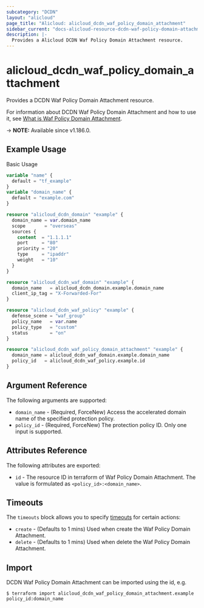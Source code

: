 ```yaml
---
subcategory: "DCDN"
layout: "alicloud"
page_title: "Alicloud: alicloud_dcdn_waf_policy_domain_attachment"
sidebar_current: "docs-alicloud-resource-dcdn-waf-policy-domain-attachment"
description: |-
  Provides a Alicloud DCDN Waf Policy Domain Attachment resource.
---
```


# alicloud_dcdn_waf_policy_domain_attachment

Provides a DCDN Waf Policy Domain Attachment resource.

For information about DCDN Waf Policy Domain Attachment and how to use it, see [What is Waf Policy Domain Attachment](https://www.alibabacloud.com/help/en/dynamic-route-for-cdn/latest/modify-the-domain-name-bound-to-a-protection-policies).

-> **NOTE:** Available since v1.186.0.

## Example Usage

Basic Usage

```terraform
variable "name" {
  default = "tf_example"
}
variable "domain_name" {
  default = "example.com"
}

resource "alicloud_dcdn_domain" "example" {
  domain_name = var.domain_name
  scope       = "overseas"
  sources {
    content  = "1.1.1.1"
    port     = "80"
    priority = "20"
    type     = "ipaddr"
    weight   = "10"
  }
}

resource "alicloud_dcdn_waf_domain" "example" {
  domain_name   = alicloud_dcdn_domain.example.domain_name
  client_ip_tag = "X-Forwarded-For"
}

resource "alicloud_dcdn_waf_policy" "example" {
  defense_scene = "waf_group"
  policy_name   = var.name
  policy_type   = "custom"
  status        = "on"
}

resource "alicloud_dcdn_waf_policy_domain_attachment" "example" {
  domain_name = alicloud_dcdn_waf_domain.example.domain_name
  policy_id   = alicloud_dcdn_waf_policy.example.id
}
```

## Argument Reference

The following arguments are supported:

* `domain_name` - (Required, ForceNew) Access the accelerated domain name of the specified protection policy.
* `policy_id` - (Required, ForceNew) The protection policy ID. Only one input is supported.

## Attributes Reference

The following attributes are exported:

* `id` - The resource ID in terraform of Waf Policy Domain Attachment. The value is formulated as `<policy_id>:<domain_name>`.

## Timeouts

The `timeouts` block allows you to specify [timeouts](https://www.terraform.io/docs/configuration-0-11/resources.html#timeouts) for certain actions:

* `create` - (Defaults to 1 mins) Used when create the Waf Policy Domain Attachment.
* `delete` - (Defaults to 1 mins) Used when delete the Waf Policy Domain Attachment.

## Import

DCDN Waf Policy Domain Attachment can be imported using the id, e.g.

```shell
$ terraform import alicloud_dcdn_waf_policy_domain_attachment.example policy_id:domain_name
```